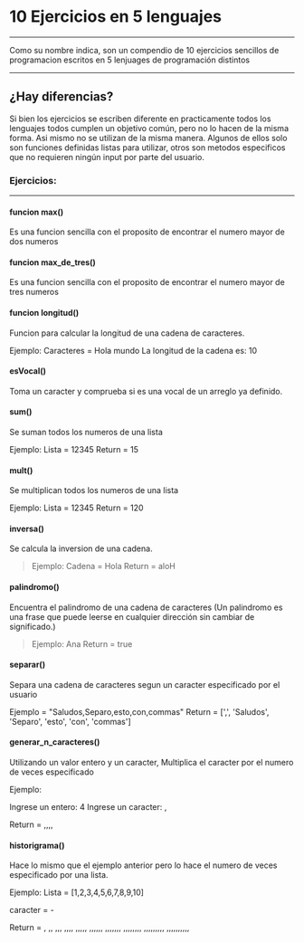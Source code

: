 # 10 Ejercicios en 5 lenguajes

---

Como su nombre indica, son un compendio de 10 ejercicios sencillos de programacion escritos en 5 lenjuages de programación distintos

---

## ¿Hay diferencias?

Si bien los ejercicios se escriben diferente en practicamente todos los lenguajes todos cumplen un objetivo común, pero no lo hacen de la misma forma.
Asi mismo no se utilizan de la misma manera. Algunos de ellos solo son funciones definidas listas para utilizar, otros son metodos especificos que no requieren ningún input por parte del usuario.

### Ejercicios:

---

#### funcion max()

Es una funcion sencilla con el proposito de encontrar el numero mayor de dos numeros

#### funcion max_de_tres()

Es una funcion sencilla con el proposito de encontrar el numero mayor de tres numeros

#### funcion longitud()

Funcion para calcular la longitud de una cadena de caracteres.

Ejemplo: Caracteres = Hola mundo
La longitud de la cadena es: 10

#### esVocal()

Toma un caracter y comprueba si es una vocal de un arreglo ya definido.

#### sum()

Se suman todos los numeros de una lista

Ejemplo: Lista = 12345
Return = 15

#### mult()

Se multiplican todos los numeros de una lista

Ejemplo: Lista = 12345
Return = 120

#### inversa()

Se calcula la inversion de una cadena.

> Ejemplo: Cadena = Hola
> Return = aloH

#### palindromo()

Encuentra el palindromo de una cadena de caracteres (Un palindromo es una frase que puede leerse en cualquier dirección sin cambiar de significado.)

> Ejemplo: Ana
> Return = true

#### separar()

Separa una cadena de caracteres segun un caracter especificado por el usuario

Ejemplo = "Saludos,Separo,esto,con,commas"
Return = [',', 'Saludos', 'Separo', 'esto', 'con', 'commas'] <!-- Se regresa un arreglo con cada uno de los caracteres separados. -->

#### generar_n_caracteres()

Utilizando un valor entero y un caracter, Multiplica el caracter por el numero de veces especificado

Ejemplo:

Ingrese un entero: 4
Ingrese un caracter: ,

Return = ,,,,

#### historigrama()

Hace lo mismo que el ejemplo anterior pero lo hace el numero de veces especificado por una lista.

Ejemplo:
Lista = [1,2,3,4,5,6,7,8,9,10]

caracter = -

Return =
,
,,
,,,
,,,,
,,,,,
,,,,,,
,,,,,,,
,,,,,,,,
,,,,,,,,,
,,,,,,,,,,

